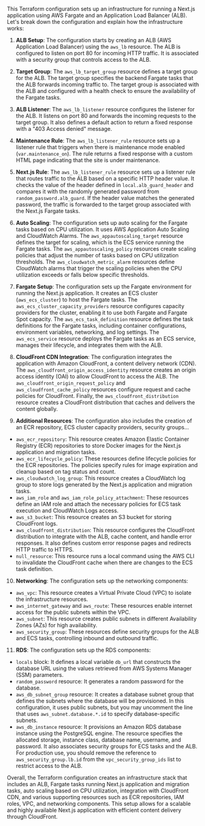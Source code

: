 This Terraform configuration sets up an infrastructure for running a Next.js application using AWS Fargate and an Application Load Balancer (ALB). Let's break down the configuration and explain how the infrastructure works:

1. **ALB Setup**: The configuration starts by creating an ALB (AWS Application Load Balancer) using the `aws_lb` resource. The ALB is configured to listen on port 80 for incoming HTTP traffic. It is associated with a security group that controls access to the ALB.

2. **Target Group**: The `aws_lb_target_group` resource defines a target group for the ALB. The target group specifies the backend Fargate tasks that the ALB forwards incoming traffic to. The target group is associated with the ALB and configured with a health check to ensure the availability of the Fargate tasks.

3. **ALB Listener**: The `aws_lb_listener` resource configures the listener for the ALB. It listens on port 80 and forwards the incoming requests to the target group. It also defines a default action to return a fixed response with a "403 Access denied" message.

4. **Maintenance Rule**: The `aws_lb_listener_rule` resource sets up a listener rule that triggers when there is maintenance mode enabled (`var.maintenance_on`). The rule returns a fixed response with a custom HTML page indicating that the site is under maintenance.

5. **Next.js Rule**: The `aws_lb_listener_rule` resource sets up a listener rule that routes traffic to the ALB based on a specific HTTP header value. It checks the value of the header defined in `local.alb_guard_header` and compares it with the randomly generated password from `random_password.alb_guard`. If the header value matches the generated password, the traffic is forwarded to the target group associated with the Next.js Fargate tasks.

6. **Auto Scaling**: The configuration sets up auto scaling for the Fargate tasks based on CPU utilization. It uses AWS Application Auto Scaling and CloudWatch Alarms. The `aws_appautoscaling_target` resource defines the target for scaling, which is the ECS service running the Fargate tasks. The `aws_appautoscaling_policy` resources create scaling policies that adjust the number of tasks based on CPU utilization thresholds. The `aws_cloudwatch_metric_alarm` resources define CloudWatch alarms that trigger the scaling policies when the CPU utilization exceeds or falls below specific thresholds.

7. **Fargate Setup**: The configuration sets up the Fargate environment for running the Next.js application. It creates an ECS cluster (`aws_ecs_cluster`) to host the Fargate tasks. The `aws_ecs_cluster_capacity_providers` resource configures capacity providers for the cluster, enabling it to use both Fargate and Fargate Spot capacity. The `aws_ecs_task_definition` resource defines the task definitions for the Fargate tasks, including container configurations, environment variables, networking, and log settings. The `aws_ecs_service` resource deploys the Fargate tasks as an ECS service, manages their lifecycle, and integrates them with the ALB.

8. **CloudFront CDN Integration**: The configuration integrates the application with Amazon CloudFront, a content delivery network (CDN). The `aws_cloudfront_origin_access_identity` resource creates an origin access identity (OAI) to allow CloudFront to access the ALB. The `aws_cloudfront_origin_request_policy` and `aws_cloudfront_cache_policy` resources configure request and cache policies for CloudFront. Finally, the `aws_cloudfront_distribution` resource creates a CloudFront distribution that caches and delivers the content globally.

9. **Additional Resources**: The configuration also includes the creation of an ECR repository, ECS cluster capacity providers, security groups...

- `aws_ecr_repository`: This resource creates Amazon Elastic Container Registry (ECR) repositories to store Docker images for the Next.js application and migration tasks.
- `aws_ecr_lifecycle_policy`: These resources define lifecycle policies for the ECR repositories. The policies specify rules for image expiration and cleanup based on tag status and count.
- `aws_cloudwatch_log_group`: This resource creates a CloudWatch log group to store logs generated by the Next.js application and migration tasks.
- `aws_iam_role` and `aws_iam_role_policy_attachment`: These resources define an IAM role and attach the necessary policies for ECS task execution and CloudWatch Logs access.
- `aws_s3_bucket`: This resource creates an S3 bucket for storing CloudFront logs.
- `aws_cloudfront_distribution`: This resource configures the CloudFront distribution to integrate with the ALB, cache content, and handle error responses. It also defines custom error response pages and redirects HTTP traffic to HTTPS.
- `null_resource`: This resource runs a local command using the AWS CLI to invalidate the CloudFront cache when there are changes to the ECS task definition.

10. **Networking**: The configuration sets up the networking components:

- `aws_vpc`: This resource creates a Virtual Private Cloud (VPC) to isolate the infrastructure resources.
- `aws_internet_gateway` and `aws_route`: These resources enable internet access for the public subnets within the VPC.
- `aws_subnet`: This resource creates public subnets in different Availability Zones (AZs) for high availability.
- `aws_security_group`: These resources define security groups for the ALB and ECS tasks, controlling inbound and outbound traffic.

11. **RDS**: The configuration sets up the RDS components:

- `locals` block: It defines a local variable `db_url` that constructs the database URL using the values retrieved from AWS Systems Manager (SSM) parameters.
- `random_password` resource: It generates a random password for the database.
- `aws_db_subnet_group` resource: It creates a database subnet group that defines the subnets where the database will be provisioned. In this configuration, it uses public subnets, but you may uncomment the line that uses `aws_subnet.database.*.id` to specify database-specific subnets.
- `aws_db_instance` resource: It provisions an Amazon RDS database instance using the PostgreSQL engine. The resource specifies the allocated storage, instance class, database name, username, and password. It also associates security groups for ECS tasks and the ALB. For production use, you should remove the reference to `aws_security_group.lb.id` from the `vpc_security_group_ids` list to restrict access to the ALB.

Overall, the Terraform configuration creates an infrastructure stack that includes an ALB, Fargate tasks running Next.js application and migration tasks, auto scaling based on CPU utilization, integration with CloudFront CDN, and various supporting resources such as ECR repositories, IAM roles, VPC, and networking components. This setup allows for a scalable and highly available Next.js application with efficient content delivery through CloudFront.
